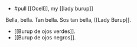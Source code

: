 - #pull [[Ocell]], my [[lady burup]]

Bella, bella. Tan bella. Sos tan bella, [[Lady Burup]].

- [[Burup de ojos verdes]].
- [[Burup de ojos negros]].
